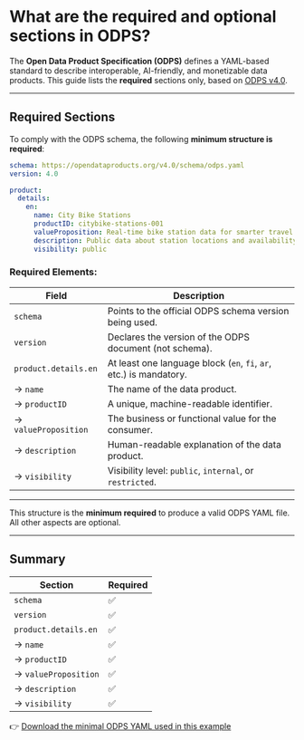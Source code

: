 # What are the required and optional sections in ODPS?

The **Open Data Product Specification (ODPS)** defines a YAML-based standard to describe interoperable, AI-friendly, and monetizable data products. This guide lists the **required** sections only, based on [ODPS v4.0](https://opendataproducts.org/v4.0/schema/odps.yaml).

---

## Required Sections

To comply with the ODPS schema, the following **minimum structure is required**:

```yaml
schema: https://opendataproducts.org/v4.0/schema/odps.yaml
version: 4.0

product:
  details:
    en:
      name: City Bike Stations
      productID: citybike-stations-001
      valueProposition: Real-time bike station data for smarter travel apps.
      description: Public data about station locations and availability in real-time.
      visibility: public
```

### Required Elements:

| Field                 | Description                                                                 |
|-----------------------|-----------------------------------------------------------------------------|
| `schema`              | Points to the official ODPS schema version being used.                     |
| `version`             | Declares the version of the ODPS document (not schema).                    |
| `product.details.en`  | At least one language block (`en`, `fi`, `ar`, etc.) is mandatory.         |
| → `name`              | The name of the data product.                                               |
| → `productID`         | A unique, machine-readable identifier.                                     |
| → `valueProposition`  | The business or functional value for the consumer.                          |
| → `description`       | Human-readable explanation of the data product.                            |
| → `visibility`        | Visibility level: `public`, `internal`, or `restricted`.                   |

---

This structure is the **minimum required** to produce a valid ODPS YAML file. All other aspects are optional. 

---

## Summary

| Section                  | Required |
|--------------------------|----------|
| `schema`                 | ✅       |
| `version`                | ✅       |
| `product.details.en`     | ✅       |
| → `name`                 | ✅       |
| → `productID`            | ✅       |
| → `valueProposition`     | ✅       |
| → `description`          | ✅       |
| → `visibility`           | ✅       |


👉 [Download the minimal ODPS YAML used in this example](yaml/minimal.yml)
